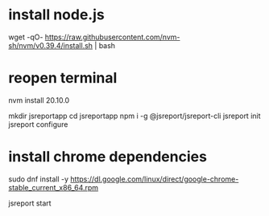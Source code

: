 # install node.js
wget -qO- https://raw.githubusercontent.com/nvm-sh/nvm/v0.39.4/install.sh | bash
# reopen terminal 
nvm install 20.10.0

mkdir jsreportapp
cd jsreportapp
npm i -g @jsreport/jsreport-cli
jsreport init
jsreport configure

# install chrome dependencies
sudo dnf install -y https://dl.google.com/linux/direct/google-chrome-stable_current_x86_64.rpm

jsreport start